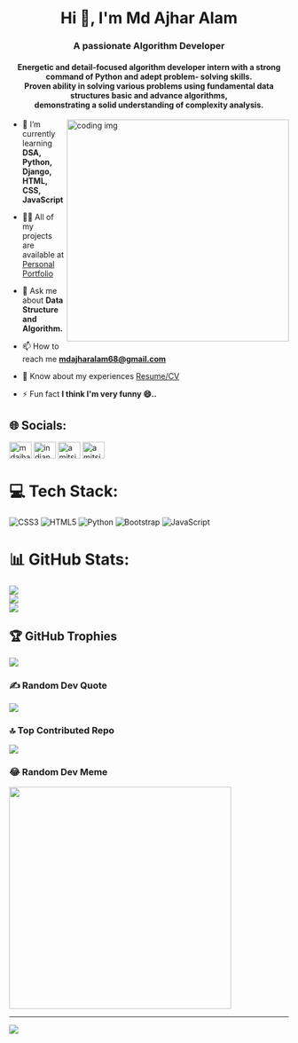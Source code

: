 <h1 align="center">Hi 👋, I'm Md Ajhar Alam</h1>
<h3 align="center">A passionate Algorithm Developer</h3>
<h4 align="center">Energetic and detail-focused algorithm developer intern
with a strong command of Python and adept problem-
solving skills. <br> Proven ability in solving various problems
using fundamental data structures basic and advance
algorithms, <br> demonstrating a solid understanding of
complexity analysis.</h4>
<img align="right" width="400" src="https://camo.githubusercontent.com/ea4824240587d8d0d7fea6a17cca6eccc531abb1f5329d6971b07595c96e80fa/68747470733a2f2f70726f6772616d6d696e67696e73696465722e636f6d2f77702d636f6e74656e742f75706c6f6164732f323032332f31302f746563686965732e676966" alt="coding img">

- 🌱 I’m currently learning **DSA, Python, Django, HTML, CSS, JavaScript**

- 👨‍💻 All of my projects are available at <a href="https://amit-singh-coding.github.io/amit-singh-portfolio.github.io/#home">Personal Portfolio</a>

- 💬 Ask me about **Data Structure and Algorithm.**

- 📫 How to reach me **mdajharalam68@gmail.com**

- 📄 Know about my experiences <a href="https://drive.google.com/file/d/1Rhmq5l_ms_Lio7U1_4i1U4uMxM9OUvUX/view">Resume/CV</a>

- ⚡ Fun fact **I think I'm very funny 😄..**

## 🌐 Socials:
<p align="left">
<a href="https://linkedin.com/in/mdajharalam018" target="blank"><img align="center" src="https://raw.githubusercontent.com/rahuldkjain/github-profile-readme-generator/master/src/images/icons/Social/linked-in-alt.svg" alt="mdajharalam018" height="30" width="40" /></a>
<a href="https://www.youtube.com/@codewithAjhar0251" target="blank"><img align="center" src="https://raw.githubusercontent.com/rahuldkjain/github-profile-readme-generator/master/src/images/icons/Social/youtube.svg" alt="indian research hacker" height="30" width="40" /></a>
<a href="https://www.hackerrank.com/mdajharalam68" target="blank"><img align="center" src="https://raw.githubusercontent.com/rahuldkjain/github-profile-readme-generator/master/src/images/icons/Social/hackerrank.svg" alt="amitsingh75" height="30" width="40" /></a>
<a href="https://www.leetcode.com/mdajharalam786" target="blank"><img align="center" src="https://raw.githubusercontent.com/rahuldkjain/github-profile-readme-generator/master/src/images/icons/Social/leet-code.svg" alt="amitsingh75" height="30" width="40" /></a>
</p>

# 💻 Tech Stack:
![CSS3](https://img.shields.io/badge/css3-%231572B6.svg?style=for-the-badge&logo=css3&logoColor=white) ![HTML5](https://img.shields.io/badge/html5-%23E34F26.svg?style=for-the-badge&logo=html5&logoColor=white) ![Python](https://img.shields.io/badge/python-3670A0?style=for-the-badge&logo=python&logoColor=ffdd54) ![Bootstrap](https://img.shields.io/badge/bootstrap-%238511FA.svg?style=for-the-badge&logo=bootstrap&logoColor=white) ![JavaScript](https://img.shields.io/badge/javascript-%23323330.svg?style=for-the-badge&logo=javascript&logoColor=%23F7DF1E)
# 📊 GitHub Stats:
![](https://github-readme-stats.vercel.app/api?username=MdAjharAlam1&theme=radical&hide_border=true&include_all_commits=true&count_private=true)<br/>
![](https://github-readme-streak-stats.herokuapp.com/?user=MdAjharAlam1&theme=radical&hide_border=true)<br/>
![](https://github-readme-stats.vercel.app/api/top-langs/?username=MdAjharAlam1&theme=radical&hide_border=true&include_all_commits=true&count_private=true&layout=compact)

## 🏆 GitHub Trophies
![](https://github-profile-trophy.vercel.app/?username=MdAjharAlam1&theme=radical&no-frame=false&no-bg=true&margin-w=4)

### ✍️ Random Dev Quote
![](https://quotes-github-readme.vercel.app/api?type=horizontal&theme=radical)

### 🔝 Top Contributed Repo
![](https://github-contributor-stats.vercel.app/api?username=MdAjharAlam1&limit=5&theme=dark&combine_all_yearly_contributions=true)

### 😂 Random Dev Meme
<img src='https://randommeme-five.vercel.app/' style="height: 400px;"/>

---
[![](https://visitcount.itsvg.in/api?id=MdAjharAlam1&icon=0&color=0)](https://visitcount.itsvg.in)

<!-- Proudly created with GPRM ( https://gprm.itsvg.in ) -->
